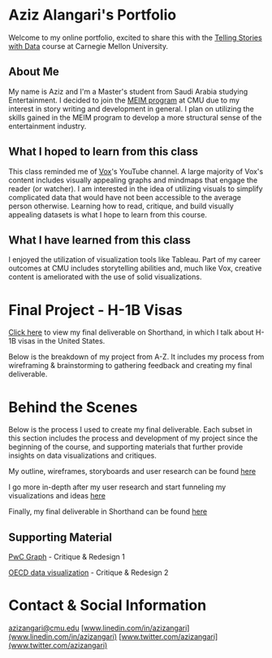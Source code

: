 # Aziz Alangari's Portfolio
Welcome to my online portfolio, excited to share this with the [Telling Stories with Data](https://api.heinz.cmu.edu/courses_api/course_detail/94-870) course at Carnegie Mellon University.

## About Me
My name is Aziz and I'm a Master's student from Saudi Arabia studying Entertainment. I decided to join the [MEIM program](https://www.heinz.cmu.edu/programs/entertainment-industry-management-master/) at CMU due to my interest in story writing and development in general. I plan on utilizing the skills gained in the MEIM program to develop a more structural sense of the entertainment industry. 

## What I hoped to learn from this class
This class reminded me of [Vox](https://www.youtube.com/channel/UCLXo7UDZvByw2ixzpQCufnA)'s YouTube channel. A large majority of Vox's content includes visually appealing graphs and mindmaps that engage the reader (or watcher). I am interested in the idea of utilizing visuals to simplify complicated data that would have not been accessible to the average person otherwise. Learning how to read, critique, and build visually appealing datasets is what I hope to learn from this course.

## What I have learned from this class
I enjoyed the utilization of visualization tools like Tableau. Part of my career outcomes at CMU includes storytelling abilities and, much like Vox, creative content is ameliorated with the use of solid visualizations. 

# Final Project - H-1B Visas
[Click here](https://carnegiemellon.shorthandstories.com/azizangari/index.html) to view my final deliverable on Shorthand, in which I talk about H-1B visas in the United States. 

Below is the breakdown of my project from A-Z. It includes my process from wireframing & brainstorming to gathering feedback and creating my final deliverable.

# Behind the Scenes 
Below is the process I used to create my final deliverable. Each subset in this section includes the process and development of my project since the beginning of the course, and supporting materials that further provide insights on data visualizations and critiques.

My outline, wireframes, storyboards and user research can be found [here](https://azizaangari.github.io/AzizData/azizpart2)

I go more in-depth after my user research and start funneling my visualizations and ideas [here](https://azizaangari.github.io/AzizData/part_three)

Finally, my final deliverable in Shorthand can be found [here](https://carnegiemellon.shorthandstories.com/azizangari/index.html)

## Supporting Material

[PwC Graph](https://azizaangari.github.io/AzizData/datavis1) - Critique & Redesign 1

[OECD data visualization](https://azizaangari.github.io/AzizData/datavis2) - Critique & Redesign 2

# Contact & Social Information

azizangari@cmu.edu
[www.linedin.com/in/azizangari](www.linedin.com/in/azizangari) 
[www.twitter.com/azizangari](www.twitter.com/azizangari)
